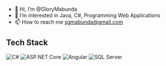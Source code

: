 - 👋 Hi, I’m @GloryMabunda
- 👀 I’m interested in Java, C#, Programming Web Applications
- 📫 How to reach me sgmabunda@gmail.com

## Tech Stack

![C#](https://img.shields.io/badge/C%23-239120?style=for-the-badge&logo=c-sharp&logoColor=white)
![ASP.NET Core](https://img.shields.io/badge/ASP.NET%20Core-512BD4?style=for-the-badge&logo=dotnet&logoColor=white)
![Angular](https://img.shields.io/badge/Angular-DD0031?style=for-the-badge&logo=angular&logoColor=white)
![SQL Server](https://img.shields.io/badge/SQL%20Server-CC2927?style=for-the-badge&logo=microsoft-sql-server&logoColor=white)

<!---
GloryMabunda/GloryMabunda is a ✨ special ✨ repository because its `README.md` (this file) appears on your GitHub profile.
You can click the Preview link to take a look at your changes.
--->
